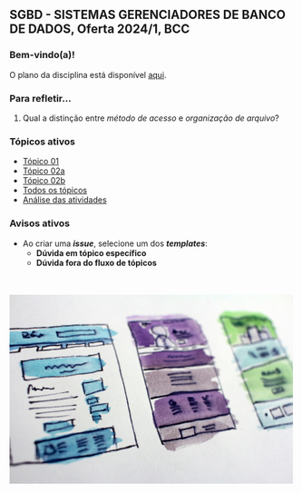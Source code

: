## SGBD - SISTEMAS GERENCIADORES DE BANCO DE DADOS, Oferta 2024/1, BCC

### Bem-vindo(a)!

O plano da disciplina está disponível [aqui](./media/sgbd-2024-1-bcc-plano.pdf).<br>

### Para refletir...

1. Qual a distinção entre _método de acesso_ e _organização de arquivo_?

### Tópicos ativos

- [Tópico 01](./topico/topico-01.md)
- [Tópico 02a](./topico/topico-02a.md)
- [Tópico 02b](./topico/topico-02b.md)
- [Todos os tópicos](topico/topico-index.md)
- [Análise das atividades](./topico/tresultado.md)

### Avisos ativos

- Ao criar uma _**issue**_, selecione um dos _**templates**_:
  - **Dúvida em tópico específico**
  - **Dúvida fora do fluxo de tópicos**

<br>
<br>
<img src="./media/hal-gatewood-tZc3vjPCk-Q-unsplash.jpg" width="500">
